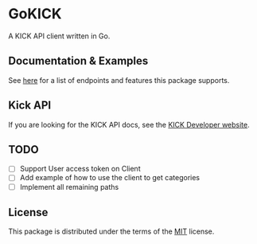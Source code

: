 # GoKICK

A KICK API client written in Go.

## Documentation & Examples

See [here](docs/README.md) for a list of endpoints and features this package supports.

## Kick API
If you are looking for the KICK API docs, see the [KICK Developer website](https://dev.kick.com/).

## TODO

 - [ ] Support User access token on Client
 - [ ] Add example of how to use the client to get categories
 - [ ] Implement all remaining paths

## License

This package is distributed under the terms of the [MIT](LICENSE) license.